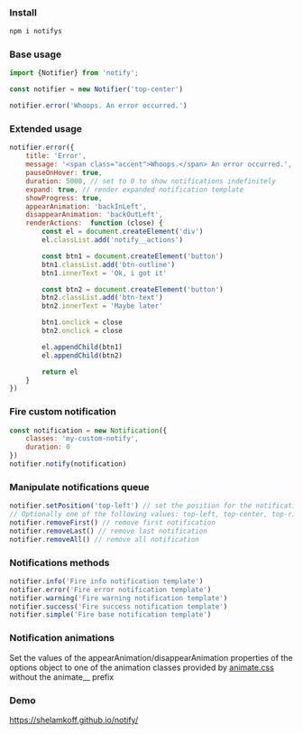 ### Install
```bash
npm i notifys
```
### Base usage

```js
import {Notifier} from 'notify';

const notifier = new Notifier('top-center')

notifier.error('Whoops. An error occurred.')
```
### Extended usage
```js
notifier.error({
    title: 'Error',
    message: '<span class="accent">Whoops.</span> An error occurred.',
    pauseOnHover: true,
    duration: 5000, // set to 0 to show notifications indefinitely
    expand: true, // render expanded notification template
    showProgress: true,
    appearAnimation: 'backInLeft',
    disappearAnimation: 'backOutLeft',
    renderActions:  function (close) {
        const el = document.createElement('div')
        el.classList.add('notify__actions')

        const btn1 = document.createElement('button')
        btn1.classList.add('btn-outline')
        btn1.innerText = 'Ok, i got it'

        const btn2 = document.createElement('button')
        btn2.classList.add('btn-text')
        btn2.innerText = 'Maybe later'

        btn1.onclick = close
        btn2.onclick = close

        el.appendChild(btn1)
        el.appendChild(btn2)

        return el
    }
})
```
### Fire custom notification
```js
const notification = new Notification({
    classes: 'my-custom-notify',
    duration: 0
})
notifier.notify(notification)
```
### Manipulate notifications queue
```js
notifier.setPosition('top-left') // set the position for the notification queue.
// Optionally one of the following values: top-left, top-center, top-right, bottom-left, bottom-center, bottom-right
notifier.removeFirst() // remove first notification
notifier.removeLast() // remove last notification
notifier.removeAll() // remove all notification
```

### Notifications methods
```js
notifier.info('Fire info notification template') 
notifier.error('Fire error notification template') 
notifier.warning('Fire warning notification template')
notifier.success('Fire success notification template')
notifier.simple('Fire base notification template')
```

### Notification animations 
Set the values of the appearAnimation/disappearAnimation properties of the options object to one of the animation classes provided by [animate.css](https://animate.style/) without the animate__ prefix

### Demo
https://shelamkoff.github.io/notify/
